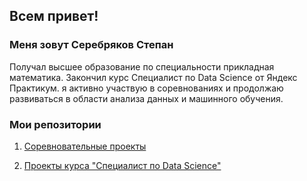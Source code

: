 ## Всем привет!

### Меня зовут Серебряков Степан

Получал высшее образование по специальности прикладная математика. Закончил курс Специалист по Data Science от Яндекс Практикум. я активно участвую в соревнованиях и продолжаю развиваться в области анализа данных и машинного обучения.

### Мои репозитории

1. [Соревновательные проекты](https://github.com/rocinantt/Competitive-DS-project)

2. [Проекты курса "Специалист по Data Science"](https://github.com/rocinantt/Yandex-Practicum-Projects)
